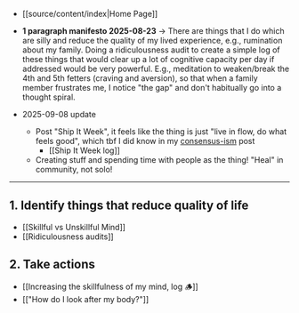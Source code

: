 - [[source/content/index|Home Page]]
- **1 paragraph manifesto 2025-08-23** → There are things that I do which are silly and reduce the quality of my lived experience, e.g., rumination about my family. Doing a ridiculousness audit to create a simple log of these things that would clear up a lot of cognitive capacity per day if addressed would be very powerful. E.g., meditation to weaken/break the 4th and 5th fetters (craving and aversion), so that when a family member frustrates me, I notice "the gap" and don't habitually go into a thought spiral.

- 2025-09-08 update
	- Post "Ship It Week", it feels like the thing is just "live in flow, do what feels good", which tbf I did know in my [consensus-ism](https://alexislearning.substack.com/p/consensus-ism-part-2) post
		- [[Ship It Week log]]
	- Creating stuff and spending time with people as the thing! "Heal" in community, not solo!

---
## 1. Identify things that reduce quality of life
- [[Skillful vs Unskillful Mind]]
- [[Ridiculousness audits]]
## 2. Take actions
- [[Increasing the skillfulness of my mind, log 🪵]]
- [["How do I look after my body?"]]
